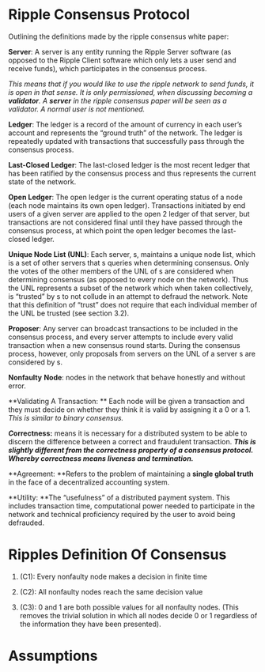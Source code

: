 # Ripple Consensus Protocol

Outlining the definitions made by the ripple consensus white paper:

**Server**: A server is any entity running the Ripple Server software \(as opposed to the Ripple Client software which only lets a user send and receive funds\), which participates in the consensus process.

_This means that if you would like to use the ripple network to send funds, it is open in that sense. It is only permissioned, when discussing becoming a **validator**. A **server** in the ripple consensus paper will be seen as a validator. A normal user is not mentioned._

**Ledger**: The ledger is a record of the amount of currency in each user’s account and represents the “ground truth” of the network. The ledger is repeatedly updated with transactions that successfully pass through the consensus process.

**Last-Closed Ledger**: The last-closed ledger is the most recent ledger that has been ratified by the consensus process and thus represents the current state of the network.

**Open Ledger**: The open ledger is the current operating status of a node \(each node maintains its own open ledger\). Transactions initiated by end users of a given server are applied to the open 2 ledger of that server, but transactions are not considered final until they have passed through the consensus process, at which point the open ledger becomes the last-closed ledger.

**Unique Node List \(UNL\)**: Each server, s, maintains a unique node list, which is a set of other servers that s queries when determining consensus. Only the votes of the other members of the UNL of s are considered when determining consensus \(as opposed to every node on the network\). Thus the UNL represents a subset of the network which when taken collectively, is “trusted” by s to not collude in an attempt to defraud the network. Note that this definition of “trust” does not require that each individual member of the UNL be trusted \(see section 3.2\).

**Proposer**: Any server can broadcast transactions to be included in the consensus process, and every server attempts to include every valid transaction when a new consensus round starts. During the consensus process, however, only proposals from servers on the UNL of a server s are considered by s.

**Nonfaulty** **Node**: nodes in the network that behave honestly and without error.

**Validating A Transaction: ** Each node will be given a transaction  and they must decide on whether they think it is valid by assigning it a 0 or a 1. _This is similar to binary consensus._

_**C**_**orrectness:** means it is necessary for a distributed system to be able to discern the difference between a correct and fraudulent transaction. _**This is slightly different from the correctness property of a consensus protocol. Whereby correctness means liveness and termination.**_

**Agreement: **Refers to the problem of maintaining a **single global truth** in the face of a decentralized accounting system.

**Utility: **The  “usefulness” of a distributed payment system. This includes transaction time, computational power needed to participate in the network and technical proficiency required by the user to avoid being defrauded.

# Ripples Definition Of Consensus

1. \(C1\): Every nonfaulty node makes a decision in finite time 

2. \(C2\): All nonfaulty nodes reach the same decision value

3. \(C3\): 0 and 1 are both possible values for all nonfaulty nodes. \(This removes the trivial solution in which all nodes decide 0 or 1 regardless of the information they have been presented\).

# Assumptions







